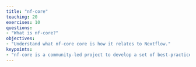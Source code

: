 ```yaml
---
title: "nf-core"
teaching: 20
exercises: 10
questions:
- "What is nf-core?"
objectives:
- "Understand what nf-core core is how it relates to Nextflow."
keypoints:
- "nf-core is a community-led project to develop a set of best-practice pipelines built using Nextflow. "
---
```

